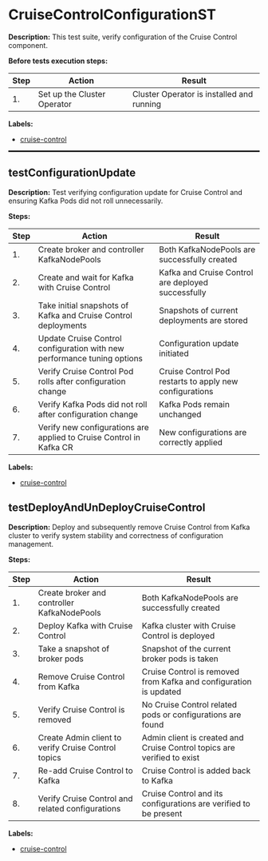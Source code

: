 # CruiseControlConfigurationST

**Description:** This test suite, verify configuration of the Cruise Control component.

**Before tests execution steps:**

| Step | Action | Result |
| - | - | - |
| 1. | Set up the Cluster Operator | Cluster Operator is installed and running |

**Labels:**

* [cruise-control](labels/cruise-control.md)

<hr style="border:1px solid">

## testConfigurationUpdate

**Description:** Test verifying configuration update for Cruise Control and ensuring Kafka Pods did not roll unnecessarily.

**Steps:**

| Step | Action | Result |
| - | - | - |
| 1. | Create broker and controller KafkaNodePools | Both KafkaNodePools are successfully created |
| 2. | Create and wait for Kafka with Cruise Control | Kafka and Cruise Control are deployed successfully |
| 3. | Take initial snapshots of Kafka and Cruise Control deployments | Snapshots of current deployments are stored |
| 4. | Update Cruise Control configuration with new performance tuning options | Configuration update initiated |
| 5. | Verify Cruise Control Pod rolls after configuration change | Cruise Control Pod restarts to apply new configurations |
| 6. | Verify Kafka Pods did not roll after configuration change | Kafka Pods remain unchanged |
| 7. | Verify new configurations are applied to Cruise Control in Kafka CR | New configurations are correctly applied |

**Labels:**

* [cruise-control](labels/cruise-control.md)


## testDeployAndUnDeployCruiseControl

**Description:** Deploy and subsequently remove Cruise Control from Kafka cluster to verify system stability and correctness of configuration management.

**Steps:**

| Step | Action | Result |
| - | - | - |
| 1. | Create broker and controller KafkaNodePools | Both KafkaNodePools are successfully created |
| 2. | Deploy Kafka with Cruise Control | Kafka cluster with Cruise Control is deployed |
| 3. | Take a snapshot of broker pods | Snapshot of the current broker pods is taken |
| 4. | Remove Cruise Control from Kafka | Cruise Control is removed from Kafka and configuration is updated |
| 5. | Verify Cruise Control is removed | No Cruise Control related pods or configurations are found |
| 6. | Create Admin client to verify Cruise Control topics | Admin client is created and Cruise Control topics are verified to exist |
| 7. | Re-add Cruise Control to Kafka | Cruise Control is added back to Kafka |
| 8. | Verify Cruise Control and related configurations | Cruise Control and its configurations are verified to be present |

**Labels:**

* [cruise-control](labels/cruise-control.md)

